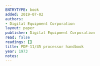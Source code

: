 ```yaml
---
ENTRYTYPE: book
added: 2019-07-02
authors:
- Digital Equipment Corporation
layout: paper
publisher: Digital Equipment Corporation
read: false
readings: []
title: PDP-11/45 processor handbook
year: 1973
notes:
---
```


